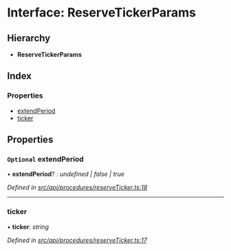 # Interface: ReserveTickerParams

## Hierarchy

* **ReserveTickerParams**

## Index

### Properties

* [extendPeriod](reservetickerparams.md#optional-extendperiod)
* [ticker](reservetickerparams.md#ticker)

## Properties

### `Optional` extendPeriod

• **extendPeriod**? : *undefined | false | true*

*Defined in [src/api/procedures/reserveTicker.ts:18](https://github.com/PolymathNetwork/polymesh-sdk/blob/c77f6a3e/src/api/procedures/reserveTicker.ts#L18)*

___

###  ticker

• **ticker**: *string*

*Defined in [src/api/procedures/reserveTicker.ts:17](https://github.com/PolymathNetwork/polymesh-sdk/blob/c77f6a3e/src/api/procedures/reserveTicker.ts#L17)*
